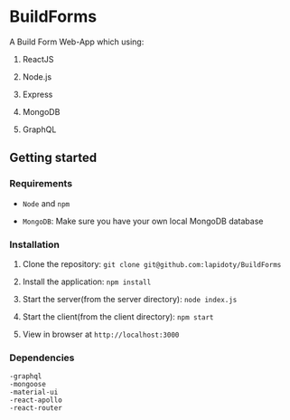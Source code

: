 # BuildForms
A Build Form Web-App which using:

1) ReactJS 

2) Node.js 

3) Express

4) MongoDB

5) GraphQL

## Getting started
### Requirements

- ```Node``` and ```npm```

- ```MongoDB```: Make sure you have your own local MongoDB database

### Installation

1. Clone the repository:  ```git clone git@github.com:lapidoty/BuildForms```

2. Install the application: ```npm install```

3. Start the server(from the server directory): ```node index.js```

4. Start the client(from the client directory): ```npm start```

5. View in browser at ```http://localhost:3000```

### Dependencies
    -graphql
    -mongoose
    -material-ui
    -react-apollo
    -react-router
